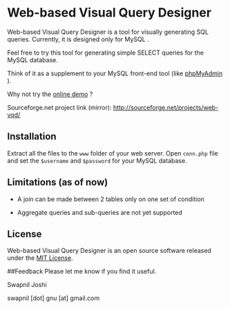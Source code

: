 # Web-based Visual Query Designer

Web-based Visual Query Designer is a tool for visually generating SQL queries.
Currently, it is designed only for MySQL .

Feel free to try this tool for generating simple SELECT queries for the MySQL
database.

Think of it as a supplement to your MySQL front-end tool (like [
phpMyAdmin ](http://www.phpmyadmin.net/) ).

Why not try the [online demo](http://web-vqd.sourceforge.net/demo/) ?

Sourceforge.net project link (mirror): [ http://sourceforge.net/projects/web-vqd/
](http://sourceforge.net/projects/web-vqd/)

## Installation

Extract all the files to the `www` folder of your web server. Open `conn.php`
file and set the `$username` and `$password` for your MySQL database.

## Limitations (as of now)

  * A join can be made between 2 tables only on one set of condition 
  
  * Aggregate queries and sub-queries are not yet supported

## License

Web-based Visual Query Designer is an open source software released under the
[MIT License](http://opensource.org/licenses/mit-license.php).

##Feedback
Please let me know if you find it useful.

Swapnil Joshi

swapnil [dot] gnu [at] gmail.com

